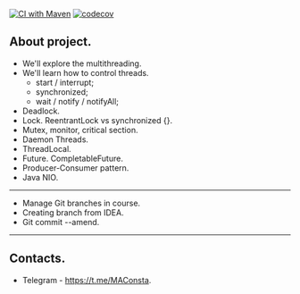[![CI with Maven](https://github.com/Constantine-M/job4j_threads/actions/workflows/gitActions.yml/badge.svg)](https://github.com/Constantine-M/job4j_threads/actions/workflows/gitActions.yml)
[![codecov](https://codecov.io/gh/Constantine-M/job4j_threads/branch/master/graph/badge.svg?token=KRXTL18BBX)](https://codecov.io/gh/Constantine-M/job4j_threads)

About project.
----------
- We'll explore the multithreading.
- We'll learn how to control threads.
    - start / interrupt;
    - synchronized;
    - wait / notify / notifyAll;
- Deadlock.
- Lock. ReentrantLock vs synchronized {}.
- Mutex, monitor, critical section.
- Daemon Threads.
- ThreadLocal.
- Future. CompletableFuture.
- Producer-Consumer pattern.
- Java NIO.
----------
- Manage Git branches in course.
- Creating branch from IDEA.
- Git commit --amend.
----------
Contacts.
----------
- Telegram - https://t.me/MAConsta.